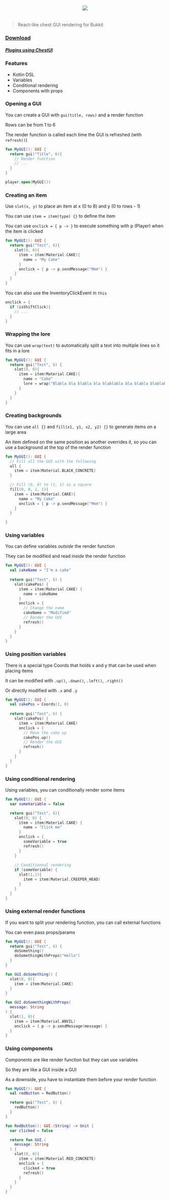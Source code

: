 <h3 align=center>
  <img src="https://i.imgur.com/3Sk1buV.png"/><br><br>
</h3>

> React-like chest GUI rendering for Bukkit

### [Download](https://github.com/hazae41/mc-chestui/raw/master/build/libs/chestui-2.0.jar)

##### [Plugins using ChestUI](https://github.com/topics/chestui)

### Features

- Kotlin DSL
- Variables
- Conditional rendering
- Components with props

### Opening a GUI 

You can create a GUI with `gui(title, rows)` and a render function

Rows can be from 1 to 6

The render function is called each time the GUI is refreshed (with `refresh()`)

```kotlin
fun MyGUI(): GUI {
  return gui("Title", 6){
    // Render function
    // ...
  }
}

player.open(MyGUI())
```

### Creating an item

Use `slot(x, y)` to place an item at x (0 to 8) and y (0 to rows - 1)

You can use `item = item(type) {}` to define the item

You can use `onclick = { p -> }` to execute something with p (Player) when the item is clicked

```kotlin
fun MyGUI(): GUI {
  return gui("Test", 6){
    slot(0, 0){
      item = item(Material.CAKE){
        name = "My Cake"
      }
      onclick = { p -> p.sendMessage("Mmm") }
    }
  }
}
```

You can also use the InventoryClickEvent in `this`

````kotlin
onclick = {
  if (isShiftClick){
    // ...
  }
}
````

### Wrapping the lore

You can use `wrap(text)` to automatically split a text into multiple lines so it fits in a lore

```kotlin
fun MyGUI(): GUI {
  return gui("Test", 6) {
    slot(0, 0){
      item = item(Material.CAKE){
        name = "Cake"
        lore = wrap("Blabla bla blabla bla blablabla bla blabla blablabla bla blabla")
      }
    }
  }
}
```

### Creating backgrounds

You can use `all {}` and `fill(x1, y1, x2, y2) {}` to generate items on a large area

An item defined on the same position as another overrides it, so you can use a background at the top of the render function

```kotlin
fun MyGUI(): GUI {
  // Fill all the GUI with the following
  all {
    item = item(Material.BLACK_CONCRETE)
  }

  // Fill (0, 0) to (1, 1) as a square
  fill(0, 0, 1, 1){
    item = item(Material.CAKE){
      name = "My Cake"
      onclick = { p -> p.sendMessage("Mmm") }
    }
  }

}
```

### Using variables

You can define variables *outside* the render function

They can be modified and read *inside* the render function

```kotlin
fun MyGUI(): GUI {
  val cakeName = "I'm a cake"
  
  return gui("Test", 6) {
    slot(cakePos) {
      item = item(Material.CAKE) {
        name = cakeName
      }
      onclick = {
        // Change the name
        cakeName = "Modified"
        // Render the GUI
        refresh()
      }
    }
  }
}
```

### Using position variables

There is a special type Coords that holds x and y that can be used when placing items

It can be modified with `.up()`, `.down()`, `.left()`, `.right()`

Or directly modified with `.x` and `.y`

```kotlin
fun MyGUI(): GUI {
  val cakePos = Coords(1, 0)
  
  return gui("Test", 6) {
    slot(cakePos) {
      item = item(Material.CAKE)
      onclick = {
        // Move the cake up
        cakePos.up()
        // Render the GUI
        refresh()
      }
    }
  }
}
```

### Using conditional rendering

Using variables, you can conditionally render some items

```kotlin
fun MyGUI(): GUI {
  var someVariable = false

  return gui("Test", 6){
    slot(0, 0) {
      item = item(Material.CAKE) {
        name = "Click me"
      }
      onclick = {
        someVariable = true
        refresh()
      }
    }
  
    // Conditionnal rendering
    if (someVariable) {
      slot(1,1){
        item = item(Material.CREEPER_HEAD)
      }
    }
  }
}
```

### Using external render functions

If you want to split your rendering function, you can call external functions

You can even pass props/params

```kotlin
fun MyGUI(): GUI {
  return gui("Test", 6) {
    doSomething()
    doSomethingWithProps("Hello")
  }
}

fun GUI.doSomething() {
  slot(0, 0){
    item = item(Material.CAKE)
  }
}

fun GUI.doSomethingWithProps(
  message: String
) {
  slot(1, 0){
    item = item(Material.ANVIL)
    onclick = { p -> p.sendMessage(message) }
  }
}
```

### Using components

Components are like render function but they can use variables

So they are like a GUI inside a GUI

As a downside, you have to instantiate them before your render function

```kotlin
fun MyGUI(): GUI {
  val redButton = RedButton()  

  return gui("Test", 6) {
    redButton()
  }
}

fun RedButton(): GUI.(String) -> Unit {
  var clicked = false  

  return fun GUI.(
    message: String
  ) {
    slot(0, 0){
      item = item(Material.RED_CONCRETE)
      onclick = {
        clicked = true
        refresh()
      }
    }
  }
}
```



